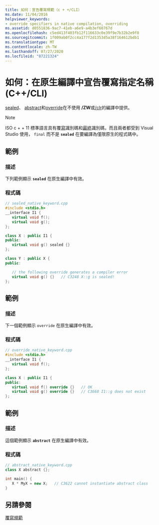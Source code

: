 ```yaml
---
title: 如何：宣告覆寫規範（c + +/CLI）
ms.date: 11/04/2016
helpviewer_keywords:
- override specifiers in native compilation, overriding
ms.assetid: d0551836-9ac7-41eb-a6e9-a4b3ef60767d
ms.openlocfilehash: c5ed413f403fb12f116633c0e39f9e7b32b2e9f8
ms.sourcegitcommit: 1f009ab0f2cc4a177f2d1353d5a38f164612bdb1
ms.translationtype: MT
ms.contentlocale: zh-TW
ms.lasthandoff: 07/27/2020
ms.locfileid: "87221324"
---
```

# <a name="how-to-declare-override-specifiers-in-native-compilations-ccli"></a>如何：在原生編譯中宣告覆寫指定名稱 (C++/CLI)

[sealed](../extensions/sealed-cpp-component-extensions.md)、 [abstract](../extensions/abstract-cpp-component-extensions.md)和[override](../extensions/override-cpp-component-extensions.md)在不使用 **/ZW**或[/clr](../build/reference/clr-common-language-runtime-compilation.md)的編譯中提供。

> [!NOTE]
> ISO c + + 11 標準語言具有覆[寫](../cpp/override-specifier.md)識別碼和[最終](../cpp/final-specifier.md)識別碼，而且兩者都受到 Visual Studio 使用， `final` 而不是 **`sealed`** 在要編譯為僅限原生的程式碼中。

## <a name="example"></a>範例

### <a name="description"></a>描述

下列範例顯示 **`sealed`** 在原生編譯中有效。

### <a name="code"></a>程式碼

```cpp
// sealed_native_keyword.cpp
#include <stdio.h>
__interface I1 {
   virtual void f();
   virtual void g();
};

class X : public I1 {
public:
   virtual void g() sealed {}
};

class Y : public X {
public:

   // the following override generates a compiler error
   virtual void g() {}   // C3248 X::g is sealed!
};
```

## <a name="example"></a>範例

### <a name="description"></a>描述

下一個範例顯示 `override` 在原生編譯中有效。

### <a name="code"></a>程式碼

```cpp
// override_native_keyword.cpp
#include <stdio.h>
__interface I1 {
   virtual void f();
};

class X : public I1 {
public:
   virtual void f() override {}   // OK
   virtual void g() override {}   // C3668 I1::g does not exist
};
```

## <a name="example"></a>範例

### <a name="description"></a>描述

這個範例顯示 **`abstract`** 在原生編譯中有效。

### <a name="code"></a>程式碼

```cpp
// abstract_native_keyword.cpp
class X abstract {};

int main() {
   X * MyX = new X;   // C3622 cannot instantiate abstract class
}
```

## <a name="see-also"></a>另請參閱

[覆寫規範](../extensions/override-specifiers-cpp-component-extensions.md)
